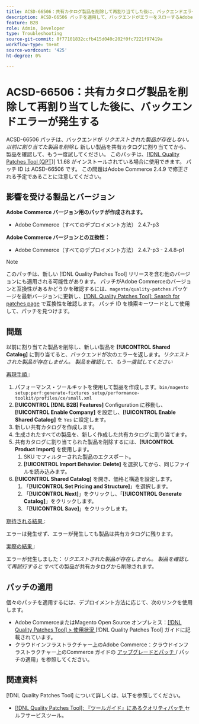 ```yaml
---
title: ACSD-66506：共有カタログ製品を削除して再割り当てした後に、バックエンドエラーが発生する
description: ACSD-66506 パッチを適用して、バックエンドがエラーをスローするAdobe Commerceの問題を修正してください。 以前に割り当てた製品を削除し、新しい製品を共有カタログに割り当ててから、製品を確認して再試行してください*。
feature: B2B
role: Admin, Developer
type: Troubleshooting
source-git-commit: 8f77101832ccfb415d040c202f0fc7221f97419a
workflow-type: tm+mt
source-wordcount: '425'
ht-degree: 0%

---
```



# ACSD-66506：共有カタログ製品を削除して再割り当てした後に、バックエンドエラーが発生する

ACSD-66506 パッチは、バックエンドが *リクエストされた製品が存在しない。 以前に割り当てた製品を削除し* 新しい製品を共有カタログに割り当ててから、製品を確認して、もう一度試してください。 このパッチは、[[!DNL Quality Patches Tool (QPT)]](/help/tools/quality-patches-tool/quality-patches-tool-to-self-serve-quality-patches.md) 1.1.68 がインストールされている場合に使用できます。 パッチ ID は ACSD-66506 です。 この問題はAdobe Commerce 2.4.9 で修正される予定であることに注意してください。

## 影響を受ける製品とバージョン

**Adobe Commerce バージョン用のパッチが作成されます。**

* Adobe Commerce（すべてのデプロイメント方法） 2.4.7-p3

**Adobe Commerce バージョンとの互換性：**

* Adobe Commerce（すべてのデプロイメント方法） 2.4.7-p3 - 2.4.8-p1

>[!NOTE]
>
>このパッチは、新しい [!DNL Quality Patches Tool] リリースを含む他のバージョンにも適用される可能性があります。 パッチがAdobe Commerceのバージョンと互換性があるかどうかを確認するには、`magento/quality-patches` パッケージを最新バージョンに更新し、[[!DNL Quality Patches Tool]: Search for patches page](https://experienceleague.adobe.com/tools/commerce-quality-patches/index.html) で互換性を確認します。 パッチ ID を検索キーワードとして使用して、パッチを見つけます。

## 問題

以前に割り当てた製品を削除し、新しい製品を **[!UICONTROL Shared Catalog]** に割り当てると、バックエンドが次のエラーを返します。*リクエストされた製品が存在しません。 製品を確認して、もう一度試してください*

<u> 再現手順 </u>:

1. パフォーマンス・ツールキットを使用して製品を作成します。`bin/magento setup:perf:generate-fixtures setup/performance-toolkit/profiles/ce/small.xml`
1. **[!UICONTROL [!DNL B2B] Features]** Configuration に移動し、**[!UICONTROL Enable Company]** を設定し、**[!UICONTROL Enable Shared Catalog]** を `Yes` に設定します。
1. 新しい共有カタログを作成します。
1. 生成されたすべての製品を、新しく作成した共有カタログに割り当てます。
1. 共有カタログに割り当てられた製品を削除するには、**[!UICONTROL Product Import]** を使用します。
   1. SKU でフィルターされた製品のエクスポート。
   1. **[!UICONTROL Import Behavior: Delete]** を選択してから、同じファイルを読み込みます。
1. **[!UICONTROL Shared Catalog]** を開き、価格と構造を設定します。
   1. 「**[!UICONTROL Set Pricing and Structure]**」を選択します。
   1. 「**[!UICONTROL Next]**」をクリックし、「**[!UICONTROL Generate Catalog]**」をクリックします。
   1. 「**[!UICONTROL Save]**」をクリックします。

<u> 期待される結果 </u>:

エラーは発生せず、エラーが発生しても製品は共有カタログに残ります。

<u> 実際の結果 </u>:

エラーが発生しました：*リクエストされた製品が存在しません。 製品を確認して再試行すると* すべての製品が共有カタログから削除されます。

## パッチの適用

個々のパッチを適用するには、デプロイメント方法に応じて、次のリンクを使用します。

* Adobe CommerceまたはMagento Open Source オンプレミス：[[!DNL Quality Patches Tool] > 使用状況 ](/help/tools/quality-patches-tool/usage.md)[!DNL Quality Patches Tool] ガイドに記載されています。
* クラウドインフラストラクチャー上のAdobe Commerce：クラウドインフラストラクチャー上のCommerce ガイドの [ アップグレードとパッチ ](https://experienceleague.adobe.com/docs/commerce-cloud-service/user-guide/develop/upgrade/apply-patches.html)/ パッチの適用」を参照してください。

## 関連資料

[!DNL Quality Patches Tool] について詳しくは、以下を参照してください。

* [[!DNL Quality Patches Tool]: 『ツールガイド』にあるクオリティパッチ ](/help/tools/quality-patches-tool/quality-patches-tool-to-self-serve-quality-patches.md) セルフサービスツール。
